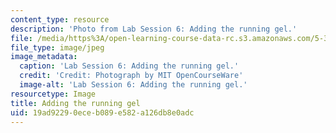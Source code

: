 ```yaml
---
content_type: resource
description: 'Photo from Lab Session 6: Adding the running gel.'
file: /media/https%3A/open-learning-course-data-rc.s3.amazonaws.com/5-36-biochemistry-laboratory-spring-2009/19ad92290eceb089e582a126db8e0adc_Lab6_1.jpg
file_type: image/jpeg
image_metadata:
  caption: 'Lab Session 6: Adding the running gel.'
  credit: 'Credit: Photograph by MIT OpenCourseWare'
  image-alt: 'Lab Session 6: Adding the running gel.'
resourcetype: Image
title: Adding the running gel
uid: 19ad9229-0ece-b089-e582-a126db8e0adc
---
```

